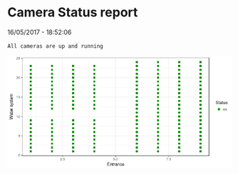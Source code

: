 Camera Status report
================
16/05/2017 - 18:52:06

    All cameras are up and running

![](camreport_files/figure-markdown_github/unnamed-chunk-2-1.png)
